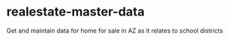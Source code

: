 # realestate-master-data
Get and maintain data for home for sale in AZ as it relates to school districts 
